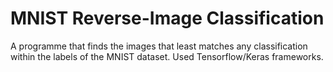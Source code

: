# MNIST Reverse-Image Classification
A programme that finds the images that least matches any classification within the labels of the MNIST dataset.
Used Tensorflow/Keras frameworks.
